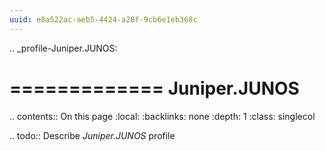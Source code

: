 ```yaml
---
uuid: e8a522ac-aeb5-4424-a28f-9cb6e1eb368c
---
```

.. _profile-Juniper.JUNOS:

=============
Juniper.JUNOS
=============

.. contents:: On this page
    :local:
    :backlinks: none
    :depth: 1
    :class: singlecol

.. todo::
    Describe *Juniper.JUNOS* profile

